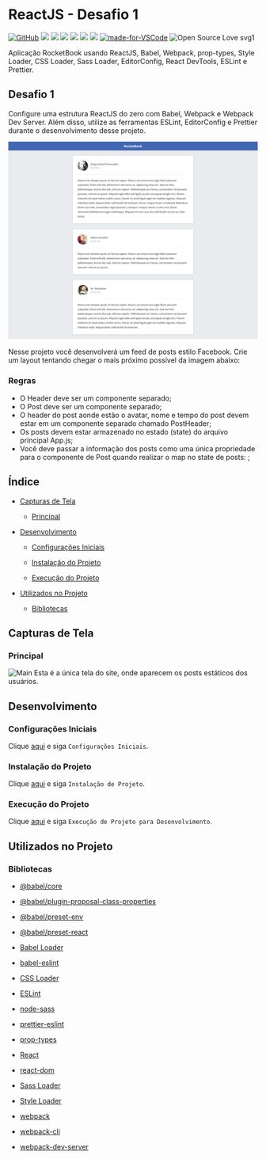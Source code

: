 # ReactJS - Desafio 1

[![GitHub](https://img.shields.io/github/license/mashape/apistatus.svg)](https://github.com/osvaldokalvaitir/reactjs-desafio1/blob/master/LICENSE)
![](https://img.shields.io/github/package-json/v/osvaldokalvaitir/reactjs-desafio1.svg)
![](https://img.shields.io/github/last-commit/osvaldokalvaitir/reactjs-desafio1.svg?color=red)
![](https://img.shields.io/github/languages/top/osvaldokalvaitir/reactjs-desafio1.svg?color=yellow)
![](https://img.shields.io/github/languages/count/osvaldokalvaitir/reactjs-desafio1.svg?color=lightgrey)
![](https://img.shields.io/github/languages/code-size/osvaldokalvaitir/reactjs-desafio1.svg)
![](https://img.shields.io/github/repo-size/osvaldokalvaitir/reactjs-desafio1.svg?color=blueviolet)
[![made-for-VSCode](https://img.shields.io/badge/Made%20for-VSCode-1f425f.svg)](https://code.visualstudio.com/)
![Open Source Love svg1](https://badges.frapsoft.com/os/v1/open-source.svg?v=103)

Aplicação RocketBook usando ReactJS, Babel, Webpack, prop-types, Style Loader, CSS Loader, Sass Loader, EditorConfig, React DevTools, ESLint e Prettier.

## Desafio 1

Configure uma estrutura ReactJS do zero com Babel, Webpack e Webpack Dev Server. Além disso, utilize as ferramentas ESLint, EditorConfig e Prettier durante o desenvolvimento desse projeto.

![Feed](/assets/feed.png)

Nesse projeto você desenvolverá um feed de posts estilo Facebook. Crie um layout tentando chegar o mais próximo possível da imagem abaixo:

### Regras

- O Header deve ser um componente separado;
- O Post deve ser um componente separado;
- O header do post aonde estão o avatar, nome e tempo do post devem estar em um componente separado chamado PostHeader;
- Os posts devem estar armazenado no estado (state) do arquivo principal App.js;
- Você deve passar a informação dos posts como uma única propriedade para o componente de Post quando realizar o map no state de posts: <Post data={post} />;

## Índice

- [Capturas de Tela](#capturas-de-tela)

  - [Principal](#principal)

- [Desenvolvimento](#desenvolvimento)

  - [Configurações Iniciais](#configurações-iniciais)

  - [Instalação do Projeto](#instalação-do-projeto)

  - [Execução do Projeto](#execução-do-projeto)

- [Utilizados no Projeto](#utilizados-no-projeto)

  - [Bibliotecas](#bibliotecas)

## Capturas de Tela

### Principal

![Main](/assets/main.png)
Esta é a única tela do site, onde aparecem os posts estáticos dos usuários.

## Desenvolvimento

### Configurações Iniciais

Clique [aqui](https://github.com/osvaldokalvaitir/projects-settings/blob/master/README.md) e siga `Configurações Iniciais`.

### Instalação do Projeto

Clique [aqui](https://github.com/osvaldokalvaitir/projects-settings/blob/master/nodejs/nodejs.md) e siga `Instalação de Projeto`.

### Execução do Projeto

Clique [aqui](https://github.com/osvaldokalvaitir/projects-settings/blob/master/nodejs/nodejs.md) e siga `Execução de Projeto para Desenvolvimento`.

## Utilizados no Projeto

### Bibliotecas

- [@babel/core](https://github.com/osvaldokalvaitir/projects-settings/blob/master/nodejs/libs/@babel-core.md)

- [@babel/plugin-proposal-class-properties](https://github.com/osvaldokalvaitir/projects-settings/blob/master/nodejs/libs/@babel-plugin-proposal-class-properties.md)

- [@babel/preset-env](https://github.com/osvaldokalvaitir/projects-settings/blob/master/nodejs/libs/@babel-preset-env.md)

- [@babel/preset-react](https://github.com/osvaldokalvaitir/projects-settings/blob/master/nodejs/libs/@babel-preset-react.md)

- [Babel Loader](https://github.com/osvaldokalvaitir/projects-settings/blob/master/nodejs/libs/babel-loader.md)

- [babel-eslint](https://github.com/osvaldokalvaitir/projects-settings/blob/master/nodejs/libs/babel-eslint.md)

- [CSS Loader](https://github.com/osvaldokalvaitir/projects-settings/blob/master/nodejs/libs/css-loader.md)

- [ESLint](https://github.com/osvaldokalvaitir/projects-settings/blob/master/nodejs/libs/eslint.md)

- [node-sass](https://github.com/osvaldokalvaitir/projects-settings/blob/master/nodejs/libs/node-sass.md)

- [prettier-eslint](https://github.com/osvaldokalvaitir/projects-settings/blob/master/nodejs/libs/prettier-eslint.md)

- [prop-types](https://github.com/osvaldokalvaitir/projects-settings/blob/master/nodejs/libs/prop-types.md)

- [React](https://github.com/osvaldokalvaitir/projects-settings/blob/master/nodejs/libs/react.md)

- [react-dom](https://github.com/osvaldokalvaitir/projects-settings/blob/master/nodejs/libs/react-dom.md)

- [Sass Loader](https://github.com/osvaldokalvaitir/projects-settings/blob/master/nodejs/libs/sass-loader.md)

- [Style Loader](https://github.com/osvaldokalvaitir/projects-settings/blob/master/nodejs/libs/style-loader.md)

- [webpack](https://github.com/osvaldokalvaitir/projects-settings/blob/master/nodejs/libs/webpack.md)

- [webpack-cli](https://github.com/osvaldokalvaitir/projects-settings/blob/master/nodejs/libs/webpack-cli.md)

- [webpack-dev-server](https://github.com/osvaldokalvaitir/projects-settings/blob/master/nodejs/libs/webpack-dev-server.md)
